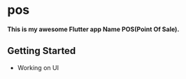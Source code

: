 # pos

**This is my awesome Flutter app Name POS(Point Of Sale).**

## Getting Started

- Working on UI
